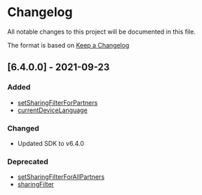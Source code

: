 # Changelog

All notable changes to this project will be documented in this file.

The format is based on [Keep a Changelog](https://keepachangelog.com/en/1.0.0/)

## [6.4.0.0] - 2021-09-23

### Added

- [setSharingFilterForPartners](https://dev.appsflyer.com/hc/docs/ios-sdk-reference-appsflyerlib#setsharingfilterforpartners)
- [currentDeviceLanguage](https://dev.appsflyer.com/hc/docs/ios-sdk-reference-appsflyerlib#setcurrentdevicelanguage)

### Changed

- Updated SDK to v6.4.0

### Deprecated

- [setSharingFilterForAllPartners](https://dev.appsflyer.com/hc/docs/ios-sdk-reference-appsflyerlib#setsharingfilterforpartners)
- [sharingFilter](https://dev.appsflyer.com/hc/docs/ios-sdk-reference-appsflyerlib#sharingfilter)

